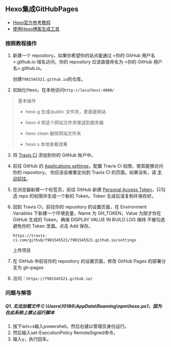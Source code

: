 ## Hexo集成GitHubPages

- [Hexo官方参考教程](https://hexo.io/zh-cn/docs/github-pages)
- [使用Hexo博客生成工具](https://hans2936.github.io/2018/06/06/HexoLog/)


### 按照教程操作
1. 新建一个 repository。如果你希望你的站点能通过 <你的 GitHub 用户名>.github.io 域名访问，你的 repository 应该直接命名为 <你的 GitHub 用户名>.github.io。

    创建`f981545521.github.io`的仓库。

2. 初始化Hexo，在本地访问`http://localhost:4000/`

> 基本操作
>
> - hexo g 生成/public 文件夹，里面是网站
>
> - hexo d 把这个网站文件夹推送到服务器
>
> - hexo clean 删除网站文件夹
>
> - hexo s 本地查看效果

3. 将 [Travis CI](https://github.com/marketplace/travis-ci) 添加到你的 GitHub 账户中。

4. 前往 GitHub 的 [Applications settings](https://github.com/settings/installations)，配置 Travis CI 权限，使其能够访问你的 repository。
你应该会被重定向到 Travis CI 的页面。如果没有，请 [手动前往](https://travis-ci.com/)。

5. 在浏览器新建一个标签页，前往 GitHub 新建 [Personal Access Token](https://github.com/settings/tokens)，只勾选 repo 的权限并生成一个新的 Token。Token 生成后请复制并保存好。

6. 回到 Travis CI，前往你的 repository 的设置页面，在 Environment Variables 下新建一个环境变量，Name 为 GH_TOKEN，Value 为刚才你在 GitHub 生成的 Token。确保 DISPLAY VALUE IN BUILD LOG 保持 不被勾选 避免你的 Token 泄漏。点击 Add 保存。

    `https://travis-ci.com/github/f981545521/f981545521.github.io/settings`
    
    上传项目
    
7. 在 GitHub 中前往你的 repository 的设置页面，修改 GitHub Pages 的部署分支为 gh-pages

8. 访问：`https://f981545521.github.io/`

### 问题与解答
##### Q1. 无法加载文件 C:\Users\10186\AppData\Roaming\npm\hexo.ps1，因为在此系统上禁止运行脚本
1. 按下win+s输入powershell。然后右键以管理员身份运行。
2. 然后输入set-ExecutionPolicy RemoteSigned命令，
3. 输入y，执行回车。

